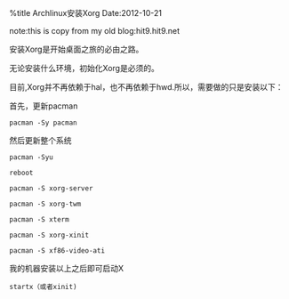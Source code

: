 %title Archlinux安装Xorg
Date:2012-10-21

note:this is copy from my old blog:hit9.hit9.net

安装Xorg是开始桌面之旅的必由之路。

无论安装什么环境，初始化Xorg是必须的。

目前,Xorg并不再依赖于hal，也不再依赖于hwd.所以，需要做的只是安装以下：

首先，更新pacman
```
pacman -Sy pacman
```
然后更新整个系统
```
pacman -Syu

reboot

pacman -S xorg-server

pacman -S xorg-twm

pacman -S xterm

pacman -S xorg-xinit

pacman -S xf86-video-ati
```
我的机器安装以上之后即可启动X
```
startx（或者xinit)
```
